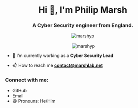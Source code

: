 <h1 align="center">Hi 👋, I'm Philip Marsh</h1>
<h3 align="center">A Cyber Security engineer from England.</h3>

<p align="center"> <img src="https://komarev.com/ghpvc/?username=marshyp&label=Profile%20views&color=0e75b6&style=flat" alt="marshyp" /> </p>


<p align="center">&nbsp;<img align="center" src="https://github-readme-stats.vercel.app/api?username=marshyp&show_icons=true&locale=en" alt="marshyp" /></p>

- 🔭 I’m currently working as a **Cyber Security Lead**

- 📫 How to reach me **contact@marshlab.net**

<h3 align="left">Connect with me:</h3>

- GitHub
- Email
- 😄 Pronouns: He/Him
